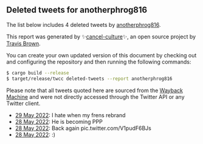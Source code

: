 ## Deleted tweets for anotherphrog816

The list below includes 4 deleted tweets by
[anotherphrog816](https://twitter.com/anotherphrog816).



This report was generated by ✨[cancel-culture](https://github.com/travisbrown/cancel-culture)✨,
an open source project by [Travis Brown](https://twitter.com/travisbrown).

You can create your own updated version of this document by checking out and configuring the
repository and then running the following commands:

```bash
$ cargo build --release
$ target/release/twcc deleted-tweets --report anotherphrog816
```

Please note that all tweets quoted here are sourced from the
[Wayback Machine](https://web.archive.org) and were not directly accessed through the Twitter API or
any Twitter client.

* [29 May 2022](https://web.archive.org/web/20220529011842/https://twitter.com/anotherphrog816/status/1530720065250811905): I hate when my frens rebrand <!--1530720065250811905-->
* [28 May 2022](https://web.archive.org/web/20220528173328/https://twitter.com/anotherphrog816/status/1530603120765566978): He is becoming PPP <!--1530603120765566978-->
* [28 May 2022](https://web.archive.org/web/20220528035910/https://twitter.com/anotherphrog816/status/1530398187625783296): Back again pic.twitter.com/V1pudF6BJs <!--1530398187625783296-->
* [28 May 2022](https://web.archive.org/web/20220528034353/https://twitter.com/anotherphrog816/status/1530394261023338496): :) <!--1530394261023338496-->

